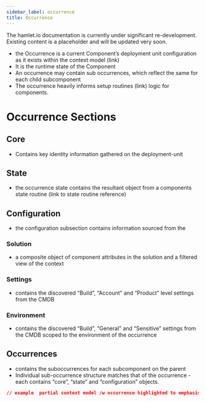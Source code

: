 ```yaml
---
sidebar_label: occurrence
title: Occurrence
---
```


<Admonition type="warning" title="Under Construction">
The hamlet.io documentation is currently under significant re-development. Existing content is a placeholder and will be updated very soon.
</Admonition>

* the Occurrence is a current Component’s deployment unit configuration as it exists within the context model (link)
* It is the runtime state of the Component
* An occurrence may contain sub occurrences, which reflect the same for each child subcomponent
* The occurrence heavily informs setup routines (link) logic for components.

# Occurrence Sections
## Core
* Contains key identity information gathered on the deployment-unit

## State
* the occurrence state contains the resultant object from a components state routine (link to state routine reference)

## Configuration
* the configuration subsection contains information sourced from the 

### Solution
* a composite object of component attributes in the solution and a filtered view of the context

### Settings
* contains the discovered “Build”, “Account” and “Product” level settings from the CMDB

### Environment
* contains the discovered “Build”, “General” and “Sensitive” settings from the CMDB scoped to the environment of the occurrence


## Occurrences
* contains the suboccurrences for each subcomponent on the parent 
* Individual sub-occurrence structure matches that of the occurrence - each contains “core”, “state” and “configuration” objects.


```json
// example  partial context model /w occurrence highlighted to emphasise it's relationship
```

